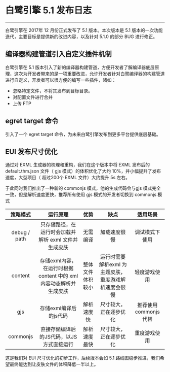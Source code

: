# 白鹭引擎 5.1 发布日志


---

白鹭引擎在 2017年 12 月份正式发布了 5.1 版本。本次版本是 5.1 版本的一次功能迭代，主要目标是提供新的改进内容，以及针对 5.1.0 的部分 BUG 进行修正。



## 编译器构建管道引入自定义插件机制

白鹭引擎在 5.1 版本引入了新的编译器构建管道，方便开发者了解编译器底层原理，这次为开发者带来的是一项重要改进，允许开发者针对白鹭编译器的构建管道进行自定义，开发者可以很方便的编写一些插件，诸如：

* 忽略特定文件，不将其发布到目标目录。
* 对配置文件进行合并
* 上传 FTP

## egret target 命令

引入了一个 egret target 命令，为未来白鹭引擎发布到更多平台提供底层基础。




## EUI 发布尺寸优化

通过对 EXML 生成器的梳理和重构，我们在这个版本中将 EXML 发布后的 default.thm.json 文件（ gjs 模式）的体积优化了大约 10%，并小幅提升了发布速度，大型项目（ 超过200个 EXML 文件）大约提升 5s 左右。

于此同时我们推出了一种新的 commonjs 模式，他的生成代码会与gjs 模式完全一致，但是解析速度更快，推荐所有使用 gjs 模式的开发者切换到 commonjs 模式

| 策略模式 | 运行原理 | 优势 | 缺点 | 适用场景
|:---:|:---:|:----:|:---:|:---:|
| debug / path | 只存储路径，在运行时会加载并解析 exml 文件并生成皮肤 | 无需编译 | 加载速度很慢 | 调试模式下使用 |
| content | 存储exml内容，在运行时根据 content 中的 xml 内容动态解析并生成皮肤 | 整体文件体积较小 | 运行时需要解析exml 为主题皮肤，重度游戏解析速度会很慢 | 轻度游戏使用
| gjs | 存储exml编译后的js代码 | 解析速度快 | 尺寸较大，正在逐步优化|推荐使用 commonjs 代替
| commonjs | 直接存储编译后的JS代码，以JS方式直接运行| 解析速度最快| 尺寸较大，正在逐步优化 | 重度游戏使用

这是我们对 EUI 尺寸优化的初步工作，后续版本会如 5.1 路线图稳步推进，我们希望最终能达到让皮肤文件的体积降低一半以上。

